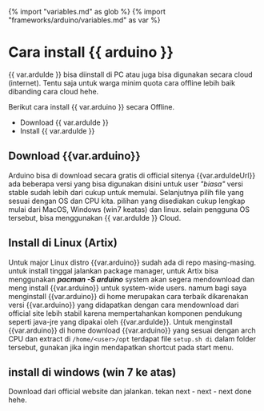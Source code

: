{% import "variables.md" as glob %}
{% import "frameworks/arduino/variables.md" as var %}
# Cara install {{ arduino }}

{{ var.arduIde }} bisa diinstall di PC atau juga bisa digunakan secara cloud (internet). Tentu saja untuk warga minim quota cara offline lebih baik dibanding cara cloud hehe.

Berikut cara install {{ var.arduino }} secara Offline.

* Download {{ var.arduIde }}
* Install {{ var.arduIde }}

## Download {{var.arduino}}

Arduino bisa di download secara gratis di official sitenya {{var.arduIdeUrl}} ada beberapa versi yang bisa digunakan disini untuk user _"biasa"_ versi stable sudah lebih dari cukup untuk memulai. Selanjutnya pilih file yang sesuai dengan OS dan CPU kita. pilihan yang disediakan cukup lengkap mulai dari MacOS, Windows (win7 keatas) dan linux. selain pengguna OS tersebut, bisa menggunakan {{ var.arduIde }} Cloud.

## Install di Linux (Artix)
Untuk major Linux distro {{var.arduino}} sudah ada di repo masing-masing. untuk install tinggal jalankan package manager, untuk Artix bisa menggunakan **_pacman -S arduino_** system akan segera mendownload dan meng install {{var.arduino}} untuk system-wide users. namum bagi saya menginstall {{var.arduino}} di home merupakan cara terbaik dikarenakan versi {{var.arduino}} yang didapatkan dengan cara mendownload dari official site lebih stabil karena mempertahankan komponen pendukung seperti java-jre yang dipakai oleh {{var.arduIde}}. Untuk menginstall {{var.arduino}} di home download {{var.arduino}} yang sesuai dengan arch CPU dan extract di `/home/<user>/opt` terdapat file `setup.sh di` dalam folder tersebut, gunakan jika ingin mendapatkan shortcut pada start menu.

## install di windows (win 7 ke atas)
Download dari official website dan jalankan. tekan next - next - next done hehe.